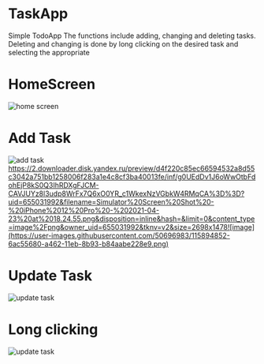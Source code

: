 # TaskApp
Simple TodoApp
The functions include adding, changing and deleting tasks. Deleting and changing is done by long clicking on the desired task and selecting the appropriate

# HomeScreen
![home screen](https://disk.yandex.ru/i/X2AvY9TGnmyNUg)

# Add Task
![add task](https://disk.yandex.ru/i/NMDC1FgWNHWf2A)
https://2.downloader.disk.yandex.ru/preview/d4f220c85ec66594532a8d55c3042a751bb1258006f283a1e4c8cf3ba40013fe/inf/g0UEdDv1J6oWwOtbFdohEjP8kS0Q3IhRDXgFJCM-CAVJUYz8l3udp8WrFx7Q6xO0YR_c1WkexNzVGbkW4RMqCA%3D%3D?uid=655031992&filename=Simulator%20Screen%20Shot%20-%20iPhone%2012%20Pro%20-%202021-04-23%20at%2018.24.55.png&disposition=inline&hash=&limit=0&content_type=image%2Fpng&owner_uid=655031992&tknv=v2&size=2698x1478![image](https://user-images.githubusercontent.com/50696983/115894852-6ac55680-a462-11eb-8b93-b84aabe228e9.png)



# Update Task
![update task](https://disk.yandex.ru/i/MpJd5EMZHqm80A)

# Long clicking
![update task](https://disk.yandex.ru/i/sVV6wwryNZjCtw)
